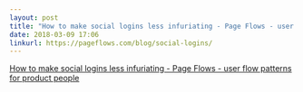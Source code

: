 ```yaml
---
layout: post
title: "How to make social logins less infuriating - Page Flows - user flow patterns for product people"
date: 2018-03-09 17:06
linkurl: https://pageflows.com/blog/social-logins/
---
```


[How to make social logins less infuriating - Page Flows - user flow patterns for product people](https://pageflows.com/blog/social-logins/)

> 